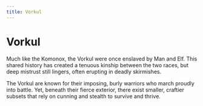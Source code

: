 ```yaml
---
title: Vorkul
---
```


# Vorkul

Much like the Komonox, the Vorkul were once enslaved by Man and Elf. This shared history has created a tenuous kinship between the two races, but deep mistrust still lingers, often erupting in deadly skirmishes.

The Vorkul are known for their imposing, burly warriors who march proudly into battle. Yet, beneath their fierce exterior, there exist smaller, craftier subsets that rely on cunning and stealth to survive and thrive.